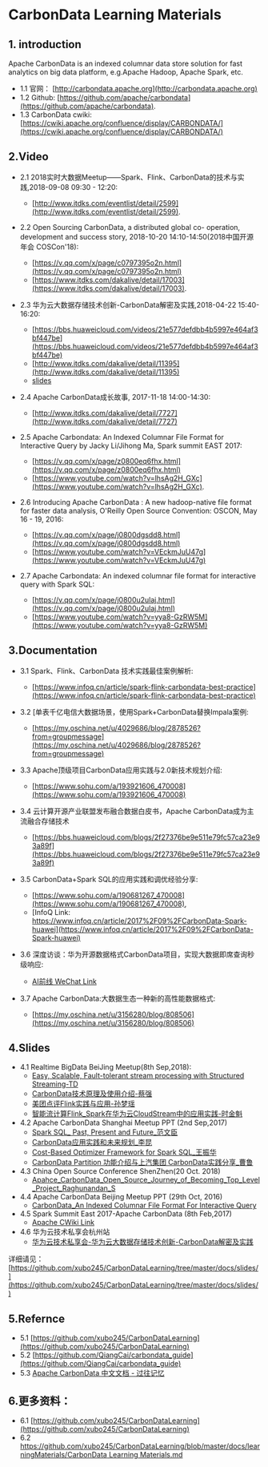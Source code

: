 # CarbonData Learning Materials
## 1. introduction
Apache CarbonData is an indexed columnar data store solution for fast analytics on big data platform, e.g.Apache Hadoop, Apache Spark, etc.  
 - 1.1 官网： [http://carbondata.apache.org](http://carbondata.apache.org)  
 - 1.2 Github: [https://github.com/apache/carbondata](https://github.com/apache/carbondata).   
 - 1.3 CarbonData cwiki: [https://cwiki.apache.org/confluence/display/CARBONDATA/](https://cwiki.apache.org/confluence/display/CARBONDATA/)

## 2.Video
 - 2.1 2018实时大数据Meetup——Spark、Flink、CarbonData的技术与实践,2018-09-08 09:30 - 12:20: 
	 - [http://www.itdks.com/eventlist/detail/2599](http://www.itdks.com/eventlist/detail/2599). 
 
 - 2.2 Open Sourcing CarbonData, a distributed global co- operation, development and success story, 2018-10-20 14:10-14:50(2018中国开源年会 COSCon'18): 
	 - [https://v.qq.com/x/page/c0797395o2n.html](https://v.qq.com/x/page/c0797395o2n.html)
	 - 	[https://www.itdks.com/dakalive/detail/17003](https://www.itdks.com/dakalive/detail/17003).  
 - 2.3 华为云大数据存储技术创新-CarbonData解密及实践,2018-04-22 15:40-16:20: 
	 - [https://bbs.huaweicloud.com/videos/21e577defdbb4b5997e464af3bf447be](https://bbs.huaweicloud.com/videos/21e577defdbb4b5997e464af3bf447be)
	 - [http://www.itdks.com/dakalive/detail/11395](http://www.itdks.com/dakalive/detail/11395)
	 - [slides](https://bbs.huaweicloud.com/forum/thread-8444-1-1.html)
 - 2.4 Apache CarbonData成长故事, 2017-11-18 14:00-14:30: 
	 - [http://www.itdks.com/dakalive/detail/7727](http://www.itdks.com/dakalive/detail/7727)
 - 2.5 Apache Carbondata: An Indexed Columnar File Format for Interactive Query by Jacky Li/Jihong Ma, Spark summit EAST 2017: 
	 - [https://v.qq.com/x/page/z0800eq6fhx.html](https://v.qq.com/x/page/z0800eq6fhx.html)
	 - [https://www.youtube.com/watch?v=lhsAg2H_GXc](https://www.youtube.com/watch?v=lhsAg2H_GXc).  
 - 2.6 Introducing Apache CarbonData : A new hadoop-native file format for faster data analysis, O'Reilly Open Source Convention: OSCON, May 16 - 19, 2016: 
	 - [https://v.qq.com/x/page/j0800dgsdd8.html](https://v.qq.com/x/page/j0800dgsdd8.html)
	 - [https://www.youtube.com/watch?v=VEckmJuU47g](https://www.youtube.com/watch?v=VEckmJuU47g)
 - 2.7 Apache Carbondata: An indexed columnar file format for interactive query with Spark SQL: 
	 - [https://v.qq.com/x/page/j0800u2ulaj.html](https://v.qq.com/x/page/j0800u2ulaj.html)
	 - [https://www.youtube.com/watch?v=yya8-GzRW5M](https://www.youtube.com/watch?v=yya8-GzRW5M)
 
## 3.Documentation
 - 3.1 Spark、Flink、CarbonData 技术实践最佳案例解析: 
	 - [https://www.infoq.cn/article/spark-flink-carbondata-best-practice](https://www.infoq.cn/article/spark-flink-carbondata-best-practice)
 
 - 3.2 [单表千亿电信大数据场景，使用Spark+CarbonData替换Impala案例: 
	 - [https://my.oschina.net/u/4029686/blog/2878526?from=groupmessage](https://my.oschina.net/u/4029686/blog/2878526?from=groupmessage) 
 - 3.3 Apache顶级项目CarbonData应用实践与2.0新技术规划介绍: 
	 - [https://www.sohu.com/a/193921606_470008](https://www.sohu.com/a/193921606_470008)
 - 3.4 云计算开源产业联盟发布融合数据白皮书，Apache CarbonData成为主流融合存储技术
	 - [https://bbs.huaweicloud.com/blogs/2f27376be9e511e79fc57ca23e93a89f](https://bbs.huaweicloud.com/blogs/2f27376be9e511e79fc57ca23e93a89f)
 - 3.5 CarbonData+Spark SQL的应用实践和调优经验分享: 
	 - [https://www.sohu.com/a/190681267_470008](https://www.sohu.com/a/190681267_470008), 
	 - [InfoQ Link: https://www.infoq.cn/article/2017%2F09%2FCarbonData-Spark-huawei](https://www.infoq.cn/article/2017%2F09%2FCarbonData-Spark-huawei)
 - 3.6 深度访谈：华为开源数据格式CarbonData项目，实现大数据即席查询秒级响应: 
	 - [ AI前线 WeChat Link](https://mp.weixin.qq.com/s?__biz=MzU1NDA4NjU2MA==&mid=2247486473&idx=1&sn=e82339bfa2812fefa387eef0c931c19f&chksm=fbe9b5c6cc9e3cd05b9efa3eccb883f3956335bc3a16181b70a2f7bd53dcaefcfe70b00acd1e&scene=27#wechat_redirect)
 - 3.7 Apache CarbonData:大数据生态一种新的高性能数据格式: 
	 - [https://my.oschina.net/u/3156280/blog/808506](https://my.oschina.net/u/3156280/blog/808506)

## 4.Slides
 - 4.1 Realtime BigData BeiJing Meetup(8th Sep,2018): 
 	- [Easy, Scalable, Fault-tolerant stream processing with Structured Streaming-TD](https://github.com/xubo245/CarbonDataLearning/blob/master/docs/slides/Realtime_BigData_Meetup_BeiJing_2018_09_08/Easy%2C%20Scalable%2C%20Fault-tolerant%20stream%20processing%20with%20Structured%20Streaming-TD.pdf)
 	- [CarbonData技术原理及使用介绍-蔡强](https://github.com/xubo245/CarbonDataLearning/blob/master/docs/slides/Realtime_BigData_Meetup_BeiJing_2018_09_08/CarbonData技术原理及使用介绍-蔡强.pdf)
 	- [美团点评Flink实践与应用-孙梦瑶](https://github.com/xubo245/CarbonDataLearning/blob/master/docs/slides/Realtime_BigData_Meetup_BeiJing_2018_09_08/美团点评Flink实践与应用-孙梦瑶.pdf)
 	- [智能流计算Flink_Spark在华为云CloudStream中的应用实践-时金魁](https://github.com/xubo245/CarbonDataLearning/blob/master/docs/slides/Realtime_BigData_Meetup_BeiJing_2018_09_08/智能流计算Flink_Spark在华为云CloudStream中的应用实践-时金魁.pdf)
 - 4.2 Apache CarbonData Shanghai Meetup PPT (2nd Sep,2017)
 	- [Spark SQL_ Past, Present and Future_范文臣](https://github.com/xubo245/CarbonDataLearning/blob/master/docs/slides/Apache_CarbonData_Meetup_ShangHai_2017_09_02/%20Spark%20SQL_%20Past%2C%20Present%20and%20Future_范文臣.pdf)
 	- [CarbonData应用实践和未来规划_李昆](https://github.com/xubo245/CarbonDataLearning/blob/master/docs/slides/Apache_CarbonData_Meetup_ShangHai_2017_09_02/%20CarbonData应用实践和未来规划_李昆.pdf)
 	- [Cost-Based Optimizer Framework for Spark SQL_王振华](https://github.com/xubo245/CarbonDataLearning/blob/master/docs/slides/Apache_CarbonData_Meetup_ShangHai_2017_09_02/Cost-Based%20Optimizer%20Framework%20for%20Spark%20SQL_王振华.pdf)
 	- [CarbonData Partition 功能介绍与上汽集团 CarbonData实践分享_曹鲁](https://github.com/xubo245/CarbonDataLearning/blob/master/docs/slides/Apache_CarbonData_Meetup_ShangHai_2017_09_02/%20CarbonData%20Partition%20功能介绍与上汽集团%20CarbonData实践分享_曹鲁.pdf) 
 - 4.3 China Open Source Conference ShenZhen(20 Oct. 2018)
 	- [Apahce_CarbonData_Open_Source_Journey_of_Becoming_Top_Level_Project_Raghunandan_S](https://github.com/xubo245/CarbonDataLearning/blob/master/docs/slides/China_Open_Source_Conference_ShenZhen_2018_10_20/2-Raghunandan_S-Apahce_CarbonData_Open_Source_Journey_of_Becoming_Top_Level_Project.pdf)
 - 4.4 Apache CarbonData Beijing Meetup PPT (29th Oct, 2016)
 	- [ CarbonData_An Indexed Columnar File Format For Interactive Query](https://github.com/xubo245/CarbonDataLearning/blob/master/docs/slides/Apache_CarbonData_Meetup_BeiJing_2016_10_29/%20CarbonData_An%20Indexed%20Columnar%20File%20Format%20For%20Interactive%20Query.pdf) 
 - 4.5 Spark Summit East 2017-Apache CarbonData (8th Feb,2017)
 	- [Apache CWiki Link](https://cwiki.apache.org/confluence/pages/viewpage.action?pageId=68714802) 
 - 4.6 华为云技术私享会杭州站
	 - [华为云技术私享会-华为云大数据存储技术创新-CarbonData解密及实践](https://github.com/xubo245/CarbonDataLearning/blob/master/docs/slides/Huawei_Cloud_Technology_Private_Meeting_Hangzhou_2018_04_22/03%20华为云技术私享会-华为云大数据存储技术创新-CarbonData解密及实践.pdf.pdf)
 
 详细请见：[https://github.com/xubo245/CarbonDataLearning/tree/master/docs/slides/](https://github.com/xubo245/CarbonDataLearning/tree/master/docs/slides/)
## 5.Refernce
 - 5.1 [https://github.com/xubo245/CarbonDataLearning](https://github.com/xubo245/CarbonDataLearning)
 - 5.2 [https://github.com/QiangCai/carbondata_guide](https://github.com/QiangCai/carbondata_guide)
 - 5.3 [Apache CarbonData 中文文档 - 过往记忆](https://www.iteblog.com/archives/tag/carbondata/)
 
 ## 6.更多资料：
  - 6.1 [https://github.com/xubo245/CarbonDataLearning](https://github.com/xubo245/CarbonDataLearning)
  - 6.2 [https://github.com/xubo245/CarbonDataLearning/blob/master/docs/learningMaterials/CarbonData Learning Materials.md](https://github.com/xubo245/CarbonDataLearning/blob/master/docs/learningMaterials/CarbonData%20Learning%20Materials.md)